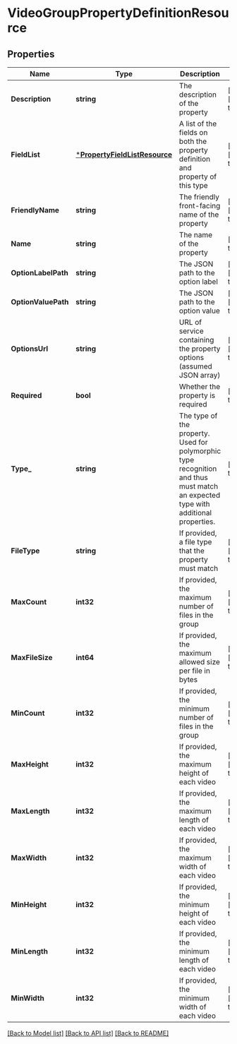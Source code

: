 # VideoGroupPropertyDefinitionResource

## Properties
Name | Type | Description | Notes
------------ | ------------- | ------------- | -------------
**Description** | **string** | The description of the property | [optional] [default to null]
**FieldList** | [***PropertyFieldListResource**](PropertyFieldListResource.md) | A list of the fields on both the property definition and property of this type | [optional] [default to null]
**FriendlyName** | **string** | The friendly front-facing name of the property | [optional] [default to null]
**Name** | **string** | The name of the property | [default to null]
**OptionLabelPath** | **string** | The JSON path to the option label | [optional] [default to null]
**OptionValuePath** | **string** | The JSON path to the option value | [optional] [default to null]
**OptionsUrl** | **string** | URL of service containing the property options (assumed JSON array) | [optional] [default to null]
**Required** | **bool** | Whether the property is required | [default to null]
**Type_** | **string** | The type of the property. Used for polymorphic type recognition and thus must match an expected type with additional properties. | [default to null]
**FileType** | **string** | If provided, a file type that the property must match | [optional] [default to null]
**MaxCount** | **int32** | If provided, the maximum number of files in the group | [optional] [default to null]
**MaxFileSize** | **int64** | If provided, the maximum allowed size per file in bytes | [optional] [default to null]
**MinCount** | **int32** | If provided, the minimum number of files in the group | [optional] [default to null]
**MaxHeight** | **int32** | If provided, the maximum height of each video | [optional] [default to null]
**MaxLength** | **int32** | If provided, the maximum length of each video | [optional] [default to null]
**MaxWidth** | **int32** | If provided, the maximum width of each video | [optional] [default to null]
**MinHeight** | **int32** | If provided, the minimum height of each video | [optional] [default to null]
**MinLength** | **int32** | If provided, the minimum length of each video | [optional] [default to null]
**MinWidth** | **int32** | If provided, the minimum width of each video | [optional] [default to null]

[[Back to Model list]](../README.md#documentation-for-models) [[Back to API list]](../README.md#documentation-for-api-endpoints) [[Back to README]](../README.md)


